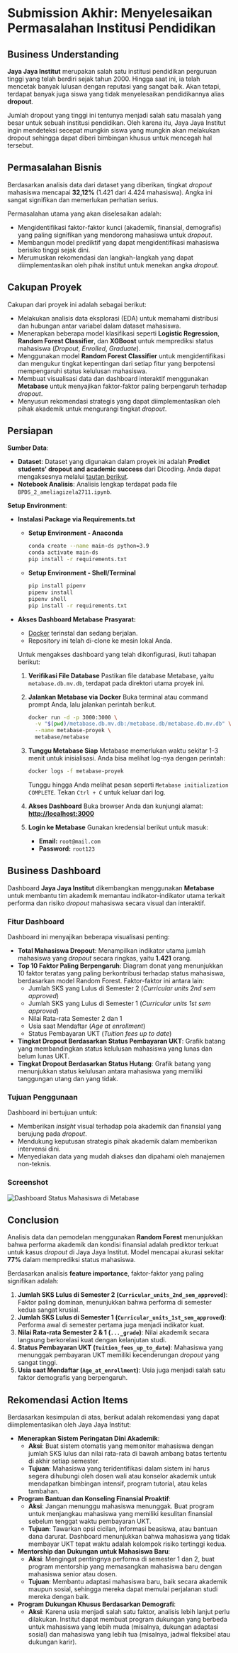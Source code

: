 # Submission Akhir: Menyelesaikan Permasalahan Institusi Pendidikan

## Business Understanding

**Jaya Jaya Institut** merupakan salah satu institusi pendidikan perguruan tinggi yang telah berdiri sejak tahun 2000. Hingga saat ini, ia telah mencetak banyak lulusan dengan reputasi yang sangat baik. Akan tetapi, terdapat banyak juga siswa yang tidak menyelesaikan pendidikannya alias **dropout**.

Jumlah dropout yang tinggi ini tentunya menjadi salah satu masalah yang besar untuk sebuah institusi pendidikan. Oleh karena itu, Jaya Jaya Institut ingin mendeteksi secepat mungkin siswa yang mungkin akan melakukan dropout sehingga dapat diberi bimbingan khusus untuk mencegah hal tersebut.

## Permasalahan Bisnis

Berdasarkan analisis data dari dataset yang diberikan, tingkat *dropout* mahasiswa mencapai **32,12%** (1.421 dari 4.424 mahasiswa). Angka ini sangat signifikan dan memerlukan perhatian serius.

Permasalahan utama yang akan diselesaikan adalah:
- Mengidentifikasi faktor-faktor kunci (akademik, finansial, demografis) yang paling signifikan yang mendorong mahasiswa untuk *dropout*.
- Membangun model prediktif yang dapat mengidentifikasi mahasiswa berisiko tinggi sejak dini.
- Merumuskan rekomendasi dan langkah-langkah yang dapat diimplementasikan oleh pihak institut untuk menekan angka *dropout*.

## Cakupan Proyek

Cakupan dari proyek ini adalah sebagai berikut:
- Melakukan analisis data eksplorasi (EDA) untuk memahami distribusi dan hubungan antar variabel dalam dataset mahasiswa.
- Menerapkan beberapa model klasifikasi seperti **Logistic Regression**, **Random Forest Classifier**, dan **XGBoost** untuk memprediksi status mahasiswa (*Dropout*, *Enrolled*, *Graduate*).
- Menggunakan model **Random Forest Classifier** untuk mengidentifikasi dan mengukur tingkat kepentingan dari setiap fitur yang berpotensi mempengaruhi status kelulusan mahasiswa.
- Membuat visualisasi data dan dashboard interaktif menggunakan **Metabase** untuk menyajikan faktor-faktor paling berpengaruh terhadap *dropout*.
- Menyusun rekomendasi strategis yang dapat diimplementasikan oleh pihak akademik untuk mengurangi tingkat *dropout*.

## Persiapan

**Sumber Data**:
- **Dataset**: Dataset yang digunakan dalam proyek ini adalah **Predict students' dropout and academic success** dari Dicoding. Anda dapat mengaksesnya melalui [tautan berikut](https://github.com/dicodingacademy/dicoding_dataset/tree/main/students_performance).
- **Notebook Analisis**: Analisis lengkap terdapat pada file `BPDS_2_ameliagizela2711.ipynb`.

**Setup Environment**:
- **Instalasi Package via Requirements.txt**
  - **Setup Environment - Anaconda**
    ```bash
    conda create --name main-ds python=3.9
    conda activate main-ds
    pip install -r requirements.txt
    ```
  - **Setup Environment - Shell/Terminal**
    ```bash
    pip install pipenv
    pipenv install
    pipenv shell
    pip install -r requirements.txt
    ```

- **Akses Dashboard Metabase**
  **Prasyarat:**
    - [Docker](https://www.docker.com/products/docker-desktop/) terinstal dan sedang berjalan.
    - Repository ini telah di-clone ke mesin lokal Anda.

  Untuk mengakses dashboard yang telah dikonfigurasi, ikuti tahapan berikut:
  1.  **Verifikasi File Database**
      Pastikan file database Metabase, yaitu `metabase.db.mv.db`, terdapat pada direktori utama proyek ini.

  2.  **Jalankan Metabase via Docker**
      Buka terminal atau command prompt Anda, lalu jalankan perintah berikut.
      ```bash
      docker run -d -p 3000:3000 \
        -v "$(pwd)/metabase.db.mv.db:/metabase.db/metabase.db.mv.db" \
        --name metabase-proyek \
        metabase/metabase
      ```

  3.  **Tunggu Metabase Siap**
      Metabase memerlukan waktu sekitar 1-3 menit untuk inisialisasi. Anda bisa melihat log-nya dengan perintah:
      ```bash
      docker logs -f metabase-proyek
      ```
      Tunggu hingga Anda melihat pesan seperti `Metabase initialization COMPLETE`. Tekan `Ctrl + C` untuk keluar dari log.

  4.  **Akses Dashboard**
      Buka browser Anda dan kunjungi alamat: [**http://localhost:3000**](http://localhost:3000)

  5.  **Login ke Metabase**
      Gunakan kredensial berikut untuk masuk:
      -   **Email:** `root@mail.com`
      -   **Password:** `root123`

## Business Dashboard

Dashboard **Jaya Jaya Institut** dikembangkan menggunakan **Metabase** untuk membantu tim akademik memantau indikator-indikator utama terkait performa dan risiko *dropout* mahasiswa secara visual dan interaktif.

### Fitur Dashboard

Dashboard ini menyajikan beberapa visualisasi penting:
- **Total Mahasiswa Dropout**: Menampilkan indikator utama jumlah mahasiswa yang *dropout* secara ringkas, yaitu **1.421** orang.
- **Top 10 Faktor Paling Berpengaruh**: Diagram donat yang menunjukkan 10 faktor teratas yang paling berkontribusi terhadap status mahasiswa, berdasarkan model Random Forest. Faktor-faktor ini antara lain:
  - Jumlah SKS yang Lulus di Semester 2 (*Curricular units 2nd sem approved*)
  - Jumlah SKS yang Lulus di Semester 1 (*Curricular units 1st sem approved*)
  - Nilai Rata-rata Semester 2 dan 1
  - Usia saat Mendaftar (*Age at enrollment*)
  - Status Pembayaran UKT (*Tuition fees up to date*)
- **Tingkat Dropout Berdasarkan Status Pembayaran UKT**: Grafik batang yang membandingkan status kelulusan mahasiswa yang lunas dan belum lunas UKT.
- **Tingkat Dropout Berdasarkan Status Hutang**: Grafik batang yang menunjukkan status kelulusan antara mahasiswa yang memiliki tanggungan utang dan yang tidak.

### Tujuan Penggunaan

Dashboard ini bertujuan untuk:
- Memberikan *insight* visual terhadap pola akademik dan finansial yang berujung pada *dropout*.
- Mendukung keputusan strategis pihak akademik dalam memberikan intervensi dini.
- Menyediakan data yang mudah diakses dan dipahami oleh manajemen non-teknis.

### Screenshot

![Dashboard Status Mahasiswa di Metabase](amelia_gizzela_2711-dashboard.png)

## Conclusion

Analisis data dan pemodelan menggunakan **Random Forest** menunjukkan bahwa performa akademik dan kondisi finansial adalah prediktor terkuat untuk kasus *dropout* di Jaya Jaya Institut. Model mencapai akurasi sekitar **77%** dalam memprediksi status mahasiswa.

Berdasarkan analisis **feature importance**, faktor-faktor yang paling signifikan adalah:
1.  **Jumlah SKS Lulus di Semester 2 (`Curricular_units_2nd_sem_approved`)**: Faktor paling dominan, menunjukkan bahwa performa di semester kedua sangat krusial.
2.  **Jumlah SKS Lulus di Semester 1 (`Curricular_units_1st_sem_approved`)**: Performa awal di semester pertama juga menjadi indikator kuat.
3.  **Nilai Rata-rata Semester 2 & 1 (`..._grade`)**: Nilai akademik secara langsung berkorelasi kuat dengan kelanjutan studi.
4.  **Status Pembayaran UKT (`Tuition_fees_up_to_date`)**: Mahasiswa yang menunggak pembayaran UKT memiliki kecenderungan *dropout* yang sangat tinggi.
5.  **Usia saat Mendaftar (`Age_at_enrollment`)**: Usia juga menjadi salah satu faktor demografis yang berpengaruh.

## Rekomendasi Action Items

Berdasarkan kesimpulan di atas, berikut adalah rekomendasi yang dapat diimplementasikan oleh Jaya Jaya Institut:
- **Menerapkan Sistem Peringatan Dini Akademik**:
  - **Aksi**: Buat sistem otomatis yang memonitor mahasiswa dengan jumlah SKS lulus dan nilai rata-rata di bawah ambang batas tertentu di akhir setiap semester.
  - **Tujuan**: Mahasiswa yang teridentifikasi dalam sistem ini harus segera dihubungi oleh dosen wali atau konselor akademik untuk mendapatkan bimbingan intensif, program tutorial, atau kelas tambahan.
- **Program Bantuan dan Konseling Finansial Proaktif**:
  - **Aksi**: Jangan menunggu mahasiswa menunggak. Buat program untuk menjangkau mahasiswa yang memiliki kesulitan finansial sebelum tenggat waktu pembayaran UKT.
  - **Tujuan**: Tawarkan opsi cicilan, informasi beasiswa, atau bantuan dana darurat. Dashboard menunjukkan bahwa mahasiswa yang tidak membayar UKT tepat waktu adalah kelompok risiko tertinggi kedua.
- **Mentorship dan Dukungan untuk Mahasiswa Baru**:
  - **Aksi**: Mengingat pentingnya performa di semester 1 dan 2, buat program mentorship yang memasangkan mahasiswa baru dengan mahasiswa senior atau dosen.
  - **Tujuan**: Membantu adaptasi mahasiswa baru, baik secara akademik maupun sosial, sehingga mereka dapat memulai perjalanan studi mereka dengan baik.
- **Program Dukungan Khusus Berdasarkan Demografi**:
  - **Aksi**: Karena usia menjadi salah satu faktor, analisis lebih lanjut perlu dilakukan. Institut dapat membuat program dukungan yang berbeda untuk mahasiswa yang lebih muda (misalnya, dukungan adaptasi sosial) dan mahasiswa yang lebih tua (misalnya, jadwal fleksibel atau dukungan karir).
